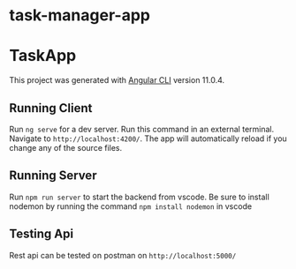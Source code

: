 # task-manager-app

# TaskApp

This project was generated with [Angular CLI](https://github.com/angular/angular-cli) version 11.0.4.

## Running Client

Run `ng serve` for a dev server. Run this command
in an external terminal. Navigate to `http://localhost:4200/`. The app will automatically reload if you change any of the source files. 

## Running Server 

Run `npm run server` to start the backend from vscode. Be sure to install nodemon by running the command 
`npm install nodemon` in vscode

## Testing Api

Rest api can be tested on postman on `http://localhost:5000/`
